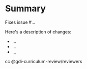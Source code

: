 # Summary

Fixes issue #... 

Here's a description of changes:

* ...
* ...
* ...


cc @gdi-curriculum-review/reviewers